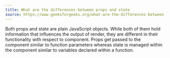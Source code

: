 ```yaml
---
title: What are the differences between props and state
source: https://www.geeksforgeeks.org/what-are-the-differences-between-props-and-state/
---
```


Both props and state are plain JavaScript objects. While both of them hold information that influences the output of render, they are different in their functionality with respect to component. Props get passed to the component similar to function parameters whereas state is managed within the component similar to variables declared within a function.
